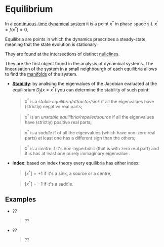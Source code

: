 # Equilibrium
In a [continuous-time dynamical system](ContinuousTimeSystem.md) it is a point $x^{ * }$ in phase space s.t. $x^{'}=f(x^{ *  })=0$.

Equilibria are points in which the dynamics prescribes a steady-state, meaning that the state evolution is stationary.

They are found at the intersections of distinct [nullclines](Nullcline.md).

They are the first object found in the analysis of dynamical systems. The linearisation of the system in a small neighbourgh of each equilibria allows to find the [manifolds](Manifold.md) of the system.

* [__Stability__](https://en.wikipedia.org/wiki/Stability_theory): by analising the eigenvalues of the Jacobian evaluated at the equilibrium $D_{f}(x=x^{ * })$ you can determine the stability of such point: 
  > $x^{ * }$ is a _stable equilibria/attractor/sink_ if all the eigenvalues have (strictly) negative real parts;

  > $x^{ * }$ is an _unstable equilibria/repeller/source_ if all the eigenvalues have (strictly) positive real parts;

  > $x^{ * }$ is a _saddle_ if of all the eigenvalues (which have non-zero real parts) at least one has a different sign than the others;

  > $x^{ * }$ is a _centre_ if it's non-hyperbolic (that is with zero real part) and it is has at least one purely immaginary eigenvalue .

* __Index__: based on index theory every equilibria has either index: 
  > $[x^{ * }]=+1$ if it's a sink, a source or a centre;

  > $[x^{ * }]=-1$ if it's a saddle.

## Examples
* ??
  > ??

* ??
  > ??

